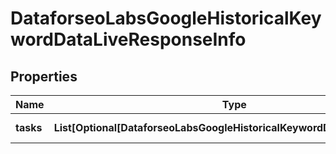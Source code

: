 # DataforseoLabsGoogleHistoricalKeywordDataLiveResponseInfo


## Properties

| Name | Type | Description | Notes |
|------------ | ------------- | ------------- | -------------|
**tasks** | **List[Optional[DataforseoLabsGoogleHistoricalKeywordDataLiveTaskInfo]]** | array of tasks |[optional]|